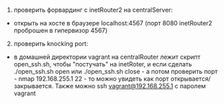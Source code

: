 1) проверить форвардинг c inetRouter2 на centralServer: 
- открыть на хосте в браузере localhost:4567 (порт 8080 inetRouter2 проброшен в гипервизор 4567)
2) проверить knocking port:
- в домашней директории vagrant на centralRouter лежит скрипт open_ssh.sh, чтобы "постучать" на inetRoter, и если сделать
./open_ssh.sh open или ./open_ssh.sh close - а потом проверить порт - nmap 192.168.255.1 22 - то можно увидеть как порт открывается/
закрывается. Также можно ssh vagrant@192.168.255.1 c паролем vagrant
